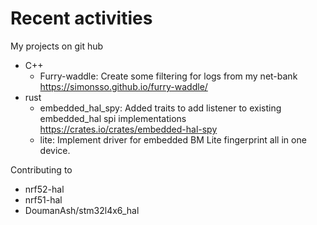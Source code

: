 Recent activities
=================
My projects on git hub

* C++
  * Furry-waddle:  Create some filtering for logs from my net-bank https://simonsso.github.io/furry-waddle/
* rust
  * embedded_hal_spy:  Added traits to add listener to existing embedded_hal spi implementations https://crates.io/crates/embedded-hal-spy
  *  lite:  Implement driver for embedded BM Lite fingerprint all in one device.

Contributing to
*  nrf52-hal
*  nrf51-hal
*  DoumanAsh/stm32l4x6_hal

